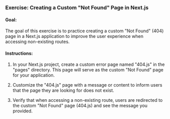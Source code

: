 ### Exercise: Creating a Custom "Not Found" Page in Next.js

#### Goal:

The goal of this exercise is to practice creating a custom "Not Found" (404) page in a Next.js application to improve the user experience when accessing non-existing routes.

#### Instructions:

1. In your Next.js project, create a custom error page named "404.js" in the "pages" directory. This page will serve as the custom "Not Found" page for your application.

2. Customize the "404.js" page with a message or content to inform users that the page they are looking for does not exist.

3. Verify that when accessing a non-existing route, users are redirected to the custom "Not Found" page (404.js) and see the message you provided.
